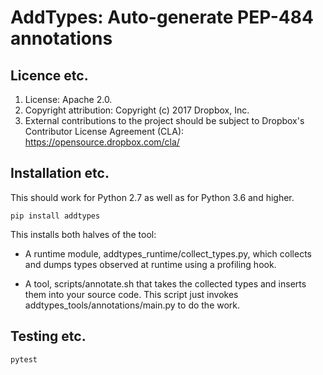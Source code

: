 AddTypes: Auto-generate PEP-484 annotations
===========================================

Licence etc.
------------

1. License: Apache 2.0.
2. Copyright attribution: Copyright (c) 2017 Dropbox, Inc.
3. External contributions to the project should be subject to
   Dropbox's Contributor License Agreement (CLA):
   https://opensource.dropbox.com/cla/

Installation etc.
-----------------

This should work for Python 2.7 as well as for Python 3.6 and higher.

```
pip install addtypes
```

This installs both halves of the tool:

- A runtime module, addtypes_runtime/collect_types.py, which collects
  and dumps types observed at runtime using a profiling hook.

- A tool, scripts/annotate.sh that takes the collected types and
  inserts them into your source code.  This script just invokes
  addtypes_tools/annotations/main.py to do the work.

Testing etc.
------------

```
pytest
```
